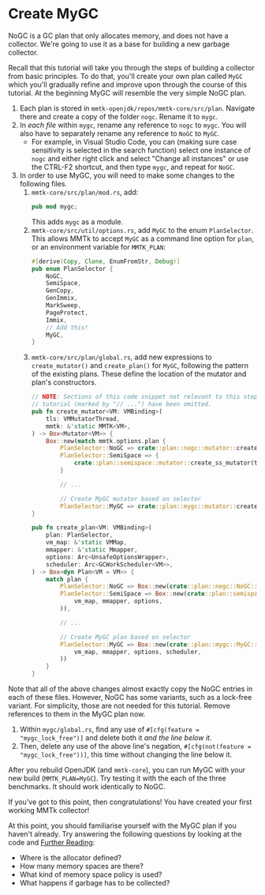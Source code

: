 # Create MyGC

NoGC is a GC plan that only allocates memory, and does not have a collector. 
We're going to use it as a base for building a new garbage collector.

Recall that this tutorial will take you through the steps of building a 
collector from basic principles. To do that, you'll create your own plan 
called `MyGC` which you'll gradually refine and improve upon through the 
course of this tutorial. At the beginning MyGC will resemble the very 
simple NoGC plan.

1. Each plan is stored in `mmtk-openjdk/repos/mmtk-core/src/plan`. Navigate 
there and create a copy of the folder `nogc`. Rename it to `mygc`.
3. In *each file* within `mygc`, rename any reference to `nogc` to `mygc`. 
You will also have to separately rename any reference to `NoGC` to `MyGC`.
   * For example, in Visual Studio Code, you can (making sure case sensitivity 
   is selected in the search function) select one instance of `nogc` and either 
   right click and select "Change all instances" or use the CTRL-F2 shortcut, 
   and then type `mygc`, and repeat for `NoGC`.
4. In order to use MyGC, you will need to make some changes to the following 
files. 
    1. `mmtk-core/src/plan/mod.rs`, add:
        ```rust
        pub mod mygc;
        ```
        This adds `mygc` as a module.
    1. `mmtk-core/src/util/options.rs`, add `MyGC` to the enum `PlanSelector`. 
    This allows MMTk to accept `MyGC` as a command line option for `plan`, 
    or an environment variable for `MMTK_PLAN`:
        ```rust
        #[derive(Copy, Clone, EnumFromStr, Debug)]
        pub enum PlanSelector {
            NoGC,
            SemiSpace,
            GenCopy,
            GenImmix,
            MarkSweep,
            PageProtect,
            Immix,
            // Add this!
            MyGC,
        }
        ```
    1. `mmtk-core/src/plan/global.rs`, add new expressions to 
    `create_mutator()` and `create_plan()` for `MyGC`, following the pattern of 
    the existing plans. These define the location of the mutator and plan's 
    constructors. 
        ```rust
        // NOTE: Sections of this code snippet not relevant to this step of the 
        // tutorial (marked by "// ...") have been omitted.
        pub fn create_mutator<VM: VMBinding>(
            tls: VMMutatorThread,
            mmtk: &'static MMTK<VM>,
        ) -> Box<Mutator<VM>> {
            Box::new(match mmtk.options.plan {
                PlanSelector::NoGC => crate::plan::nogc::mutator::create_nogc_mutator(tls, &*mmtk.plan),
                PlanSelector::SemiSpace => {
                    crate::plan::semispace::mutator::create_ss_mutator(tls, &*mmtk.plan)
                }

                // ...

                // Create MyGC mutator based on selector
                PlanSelector::MyGC => crate::plan::mygc::mutator::create_mygc_mutator(tls, &*mmtk.plan),    })
        }

        pub fn create_plan<VM: VMBinding>(
            plan: PlanSelector,
            vm_map: &'static VMMap,
            mmapper: &'static Mmapper,
            options: Arc<UnsafeOptionsWrapper>,
            scheduler: Arc<GCWorkScheduler<VM>>,
        ) -> Box<dyn Plan<VM = VM>> {
            match plan {
                PlanSelector::NoGC => Box::new(crate::plan::nogc::NoGC::new(vm_map, mmapper, options)),
                PlanSelector::SemiSpace => Box::new(crate::plan::semispace::SemiSpace::new(
                    vm_map, mmapper, options,
                )),

                // ...

                // Create MyGC plan based on selector
                PlanSelector::MyGC => Box::new(crate::plan::mygc::MyGC::new(
                    vm_map, mmapper, options, scheduler,
                ))
            }
        }       
        ```
    
Note that all of the above changes almost exactly copy the NoGC entries in 
each of these files. However, NoGC has some variants, such as a lock-free 
variant. For simplicity, those are not needed for this tutorial. Remove 
references to them in the MyGC plan now. 

1. Within `mygc/global.rs`, find any use of `#[cfg(feature = "mygc_lock_free")]` 
and delete both it *and the line below it*.
2. Then, delete any use of the above line's negation, 
`#[cfg(not(feature = "mygc_lock_free"))]`, this time without changing the 
line below it.

After you rebuild OpenJDK (and `mmtk-core`), you can run MyGC with your new 
build (`MMTK_PLAN=MyGC`). Try testing it with the each of the three benchmarks. 
It should work identically to NoGC.

If you've got to this point, then congratulations! You have created your first 
working MMTk collector!


At this point, you should familiarise yourself with the MyGC plan if you 
haven't already. Try answering the following questions by looking at the code 
and [Further Reading](../further_reading.md): 

   * Where is the allocator defined?
   * How many memory spaces are there?
   * What kind of memory space policy is used?
   * What happens if garbage has to be collected?   
